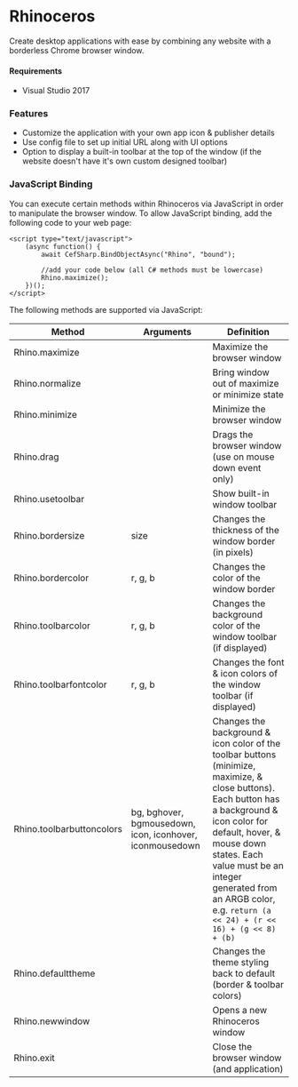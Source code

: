 # Rhinoceros
Create desktop applications with ease by combining any website with a borderless Chrome browser window. 


#### Requirements
* Visual Studio 2017

### Features
* Customize the application with your own app icon & publisher details
* Use config file to set up initial URL along with UI options
* Option to display a built-in toolbar at the top of the window (if the website doesn't have it's own custom designed toolbar)

### JavaScript Binding
You can execute certain methods within Rhinoceros via JavaScript in order to manipulate the browser window. To allow JavaScript binding, add the following code to your web page:

```
<script type="text/javascript">
	(async function() {
		await CefSharp.BindObjectAsync("Rhino", "bound");

		//add your code below (all C# methods must be lowercase)
		Rhino.maximize();
	})();
</script>
```

The following methods are supported via JavaScript:

Method|Arguments|Definition
---|---|---
Rhino.maximize||Maximize the browser window
Rhino.normalize||Bring window out of maximize or minimize state
Rhino.minimize||Minimize the browser window
Rhino.drag||Drags the browser window (use on mouse down event only)
Rhino.usetoolbar||Show built-in window toolbar
Rhino.bordersize|size|Changes the thickness of the window border (in pixels)
Rhino.bordercolor|r, g, b|Changes the color of the window border
Rhino.toolbarcolor|r, g, b|Changes the background color of the window toolbar (if displayed)
Rhino.toolbarfontcolor|r, g, b|Changes the font & icon colors of the window toolbar (if displayed)
Rhino.toolbarbuttoncolors|bg, bghover, bgmousedown, icon, iconhover, iconmousedown|Changes the background & icon color of the toolbar buttons (minimize, maximize, & close buttons). Each button has a background & icon color for default, hover, & mouse down states. Each value must be an integer generated from an ARGB color, e.g. `return (a << 24) + (r << 16) + (g << 8) + (b)`
Rhino.defaulttheme||Changes the theme styling back to default (border & toolbar colors)
Rhino.newwindow||Opens a new Rhinoceros window
Rhino.exit||Close the browser window (and application)
